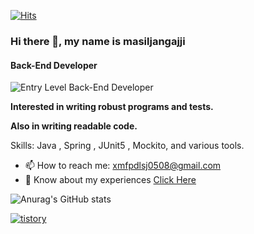 

[![Hits](https://hits.seeyoufarm.com/api/count/incr/badge.svg?url=https%3A%2F%2Fgithub.com%2Fmasiljangajji&count_bg=%23060606&title_bg=%237F7171&icon=&icon_color=%23EDD3D3&title=hits&edge_flat=true)](https://hits.seeyoufarm.com)

### Hi there 👋, my name is masiljangajji
#### Back-End Developer

![Entry Level Back-End Developer](https://github.com/user-attachments/assets/4647c79a-b6c2-40e5-9ce1-5d473a0f7b2a)

**Interested in writing robust programs and tests.**

**Also in writing readable code.**

Skills: Java , Spring , JUnit5 , Mockito, and various tools.

- 📫 How to reach me: xmfpdlsj0508@gmail.com 
- 📄 Know about my experiences [Click Here](https://www.rallit.com/resumes/23287@dltmdwo0508/%EC%9D%B4%EC%8A%B9%EC%9E%AC?theme=STANDARD)


![Anurag's GitHub stats](https://github-readme-stats.vercel.app/api?username=masiljangajji&count_private=true)

[<img src="https://img.shields.io/badge/tistory blog-e74c3c?style=for-the-badge&logo=tistory&logoColor=white" alt="tistory"/>](https://masiljangajji-coding.tistory.com/)





